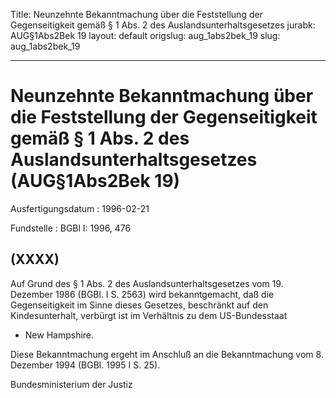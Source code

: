 Title: Neunzehnte Bekanntmachung über die Feststellung der Gegenseitigkeit gemäß §
  1 Abs. 2 des Auslandsunterhaltsgesetzes
jurabk: AUG§1Abs2Bek 19
layout: default
origslug: aug_1abs2bek_19
slug: aug_1abs2bek_19

---

# Neunzehnte Bekanntmachung über die Feststellung der Gegenseitigkeit gemäß § 1 Abs. 2 des Auslandsunterhaltsgesetzes (AUG§1Abs2Bek 19)

Ausfertigungsdatum
:   1996-02-21

Fundstelle
:   BGBl I: 1996, 476



## (XXXX)

Auf Grund des § 1 Abs. 2 des Auslandsunterhaltsgesetzes vom 19.
Dezember 1986 (BGBl. I S. 2563) wird bekanntgemacht, daß die
Gegenseitigkeit im Sinne dieses Gesetzes, beschränkt auf den
Kindesunterhalt, verbürgt ist im Verhältnis zu dem US-Bundesstaat

*   New Hampshire.



Diese Bekanntmachung ergeht im Anschluß an die Bekanntmachung vom 8.
Dezember 1994 (BGBl. 1995 I S. 25).

Bundesministerium der Justiz

